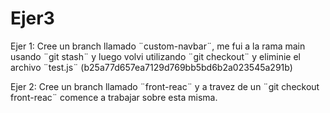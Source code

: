 # Ejer3
Ejer 1: Cree un branch llamado ¨custom-navbar¨, me fui a la rama main usando ¨git stash¨ y luego volvi utilizando ¨git checkout¨ y eliminie el archivo ¨test.js¨ (b25a77d657ea7129d769bb5bd6b2a023545a291b)

Ejer 2: Cree un branch llamado ¨front-reac¨ y a travez de un ¨git checkout front-reac¨ comence a trabajar sobre esta misma.

